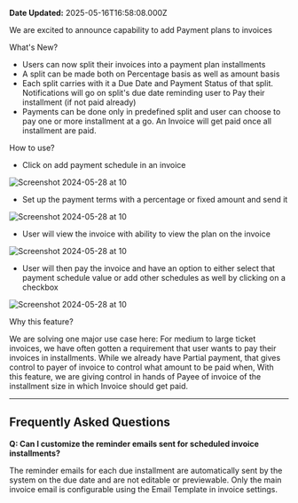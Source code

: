 **Date Updated:** 2025-05-16T16:58:08.000Z

We are excited to announce capability to add Payment plans to invoices

What's New?

* Users can now split their invoices into a payment plan installments
* A split can be made both on Percentage basis as well as amount basis
* Each split carries with it a Due Date and Payment Status of that split. Notifications will go on split's due date reminding user to Pay their installment (if not paid already)
* Payments can be done only in predefined split and user can choose to pay one or more installment at a go. An Invoice will get paid once all installment are paid.

How to use?

* Click on add payment schedule in an invoice

![Screenshot 2024-05-28 at 10](https://s3.amazonaws.com/cdn.freshdesk.com/data/helpdesk/attachments/production/155029967055/original/aoxP_KwTddL0mCqUhjG7fNc_nvZWZ05uYQ.jpeg?1722009098)

* Set up the payment terms with a percentage or fixed amount and send it

![Screenshot 2024-05-28 at 10](https://s3.amazonaws.com/cdn.freshdesk.com/data/helpdesk/attachments/production/155029967054/original/4yeIaZwUlcs2xDcz0ap3N_zdrFvVSF03mQ.jpeg?1722009098)

* User will view the invoice with ability to view the plan on the invoice

![Screenshot 2024-05-28 at 10](https://s3.amazonaws.com/cdn.freshdesk.com/data/helpdesk/attachments/production/155029967053/original/0N7aokfiRpG9CKnNgEbLoZCAybTwTvkKXA.jpeg?1722009098)

* User will then pay the invoice and have an option to either select that payment schedule value or add other schedules as well by clicking on a checkbox

![Screenshot 2024-05-28 at 10](https://s3.amazonaws.com/cdn.freshdesk.com/data/helpdesk/attachments/production/155029967056/original/2B7ecTZj66uH1euzsP8uK5FsGCJRtCP0Fw.jpeg?1722009098)

Why this feature?

We are solving one major use case here: For medium to large ticket invoices, we have often gotten a requirement that user wants to pay their invoices in installments. While we already have Partial payment, that gives control to payer of invoice to control what amount to be paid when, With this feature, we are giving control in hands of Payee of invoice of the installment size in which Invoice should get paid.

---

## **Frequently Asked Questions**

  
**Q: Can I customize the reminder emails sent for scheduled invoice installments?**

The reminder emails for each due installment are automatically sent by the system on the due date and are not editable or previewable. Only the main invoice email is configurable using the Email Template in invoice settings.